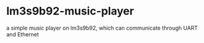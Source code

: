 # lm3s9b92-music-player
a simple music player on lm3s9b92, which can communicate through UART and Ethernet
